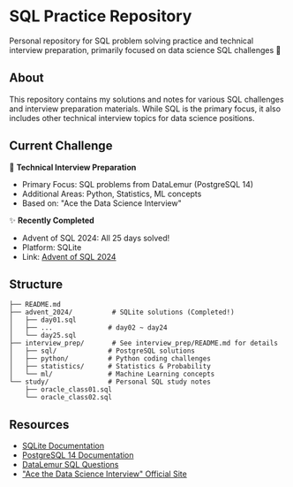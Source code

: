 # SQL Practice Repository
Personal repository for SQL problem solving practice and technical interview preparation, primarily focused on data science SQL challenges 🎯

## About
This repository contains my solutions and notes for various SQL challenges and interview preparation materials. While SQL is the primary focus, it also includes other technical interview topics for data science positions.

## Current Challenge
🎯 **Technical Interview Preparation**
- Primary Focus: SQL problems from DataLemur (PostgreSQL 14)
- Additional Areas: Python, Statistics, ML concepts
- Based on: "Ace the Data Science Interview"

✨ **Recently Completed**
- Advent of SQL 2024: All 25 days solved! 
- Platform: SQLite
- Link: [Advent of SQL 2024](https://solvesql.com/collections/advent-of-sql-2024/)

## Structure
```plaintext
├── README.md
├── advent_2024/          # SQLite solutions (Completed!)
│   ├── day01.sql
│   ├── ...              # day02 ~ day24
│   └── day25.sql        
├── interview_prep/       # See interview_prep/README.md for details
│   ├── sql/             # PostgreSQL solutions
│   ├── python/          # Python coding challenges
│   ├── statistics/      # Statistics & Probability
│   └── ml/              # Machine Learning concepts
└── study/               # Personal SQL study notes  
    ├── oracle_class01.sql
    └── oracle_class02.sql
```

## Resources
- [SQLite Documentation](https://sqlite.org/docs.html)
- [PostgreSQL 14 Documentation](https://www.postgresql.org/docs/14/index.html)
- [DataLemur SQL Questions](https://datalemur.com/questions)
- ["Ace the Data Science Interview" Official Site](https://www.acethedatascienceinterview.com)
